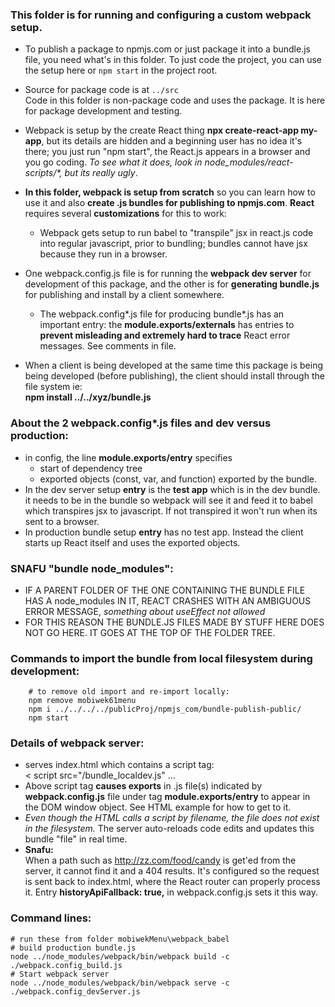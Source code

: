 



### This folder is for running and configuring a custom webpack setup.
- To publish a package to npmjs.com or just package it into a bundle.js file, you need what's in this folder.  To just code the project, you can use the setup here or ```npm start``` in the project root.  
- Source for package code is at ```../src```  
  Code in this folder is non-package code and uses the package. It is here for package development and testing.  
- Webpack is setup by the create React thing **npx create-react-app my-app**, but its details are hidden and a beginning user has no idea it's there; you just run "npm start", the React.js appears in a browser and you go coding.  *To see what it does, look in node_modules/react-scripts/\*, but its really ugly*.
- **In this folder, webpack is setup from scratch** so you can learn how to use it and also **create .js bundles for publishing to npmjs.com**. **React** requires several **customizations** for this to work:
  - Webpack gets setup to run babel to "transpile" jsx in react.js code into regular javascript, prior to bundling; bundles cannot have jsx because they run in a browser.  
  
- One webpack.config.js file is for running the **webpack dev server** for development of this package, and the other is for **generating bundle.js** for publishing and install by a client somewhere.  
  - The webpack.config\*.js file for producing bundle\*.js has an important entry: the **module.exports/externals** has entries to **prevent misleading and extremely hard to trace** React error messages. See comments in file.  
- When a client is being developed at the same time this package is being being developed (before publishing), the client should install through the file system ie:  
 **npm install ../../xyz/bundle.js**
 ### About the 2 webpack.config*.js files and dev versus production:  
- in config, the line **module.exports/entry** specifies  
  - start of dependency tree  
  - exported objects (const, var, and function) exported by the bundle. 
- In the dev server setup **entry** is the **test app** which is in the dev bundle. it needs to be in the bundle so webpack will see it and feed it to babel which transpires jsx to javascript. If not transpired it won't run when its sent to a browser.
- In production bundle setup **entry** has no test app. Instead the client starts up React itself and uses the exported objects.

### SNAFU "bundle node_modules": 
- IF A PARENT FOLDER OF THE ONE CONTAINING THE BUNDLE FILE HAS A node_modules IN IT, REACT CRASHES WITH AN  AMBIGUOUS ERROR MESSAGE, *something about useEffect not allowed*
- FOR THIS REASON THE BUNDLE.JS FILES MADE BY STUFF HERE DOES NOT GO HERE. IT GOES AT THE TOP OF THE FOLDER TREE.   
###  Commands to import the bundle from local filesystem during development:
  ```
      # to remove old import and re-import locally:
      npm remove mobiwek61menu
      npm i ../../../../publicProj/npmjs_com/bundle-publish-public/
      npm start
  ```
### Details of webpack server:
- serves index.html which contains a script tag:  
  &lt; script src="/bundle_localdev.js" ...
- Above script tag **causes exports** in .js file(s) indicated by **webpack.config.js** file under tag **module.exports/entry** to appear in the DOM window object. See HTML example for how to get to it.  
- *Even though the HTML calls a script by filename, the file does not exist in the filesystem.* The server auto-reloads code edits and updates this bundle "file" in real time. 
- **Snafu:**  
When a path such as http://zz.com/food/candy is get'ed from the server, it cannot find it and a 404 results. It's configured so the request is sent back to index.html, where the React router can properly process it. Entry **historyApiFallback: true,** in webpack.config.js sets it this way.

### Command lines:
    # run these from folder mobiwekMenu\webpack_babel
    # build production bundle.js
    node ../node_modules/webpack/bin/webpack build -c ./webpack.config_build.js
    # Start webpack server 
    node ../node_modules/webpack/bin/webpack serve -c ./webpack.config_devServer.js


